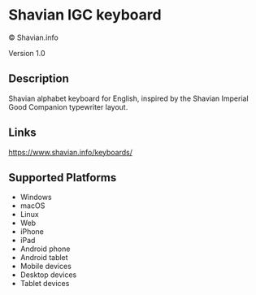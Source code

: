 Shavian IGC keyboard
==============

© Shavian.info

Version 1.0

Description
-----------

Shavian alphabet keyboard for English, inspired by the Shavian Imperial Good Companion typewriter layout.

Links
-----
https://www.shavian.info/keyboards/

Supported Platforms
-------------------
 * Windows
 * macOS
 * Linux
 * Web
 * iPhone
 * iPad
 * Android phone
 * Android tablet
 * Mobile devices
 * Desktop devices
 * Tablet devices

